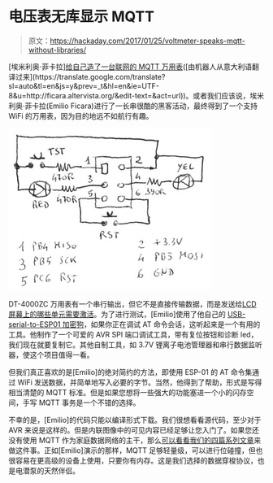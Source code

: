 # 电压表无库显示 MQTT

> 原文：<https://hackaday.com/2017/01/25/voltmeter-speaks-mqtt-without-libraries/>

[埃米利奥·菲卡拉][给自己造了一台联网的 MQTT 万用表]([http://ficara.altervista.org/](http://ficara.altervista.org/))([由机器人从意大利语翻译过来](https://translate.google.com/translate?sl=auto&tl=en&js=y&prev=_t&hl=en&ie=UTF-8&u=http://ficara.altervista.org/&edit-text=&act=url))。或者我们应该说，埃米利奥·菲卡拉(Emilio Ficara)进行了一长串很酷的黑客活动，最终得到了一个支持 WiFi 的万用表，因为目的地远不如航行有趣。

[![debugtool-sch](img/5a587da444ff1b0f816f25a20b22204b.png)](https://hackaday.com/wp-content/uploads/2017/01/debugtool-sch.jpg)

DT-4000ZC 万用表有一个串行输出，但它不是直接传输数据，而是发送给[LCD 屏幕上的哪些单元需要激活](http://hackaday.com/2013/08/26/logging-two-multimeters-at-nearly-the-same-time/)。为了进行测试，[Emilio]使用了他自己的 [USB-serial-to-ESP01 加密狗](http://ficara.altervista.org/?p=3041)，如果你正在调试 AT 命令会话，这听起来是一个有用的工具。他制作了一个可爱的 AVR SPI 端口调试工具，带有复位按钮和诊断 led，我们现在就要复制它。其他自制工具，如 3.7V 锂离子电池管理器和串行数据监听器，使这个项目值得一看。

但我们真正喜欢的是[Emilio]的绝对简约的方法，即使用 ESP-01 的 AT 命令集通过 WiFi 发送数据，并简单地写入必要的字节。当然，他得到了帮助，形式是写得相当清楚的 MQTT 标准。但是如果您想将一些强大的功能塞进一个小的闪存空间，手写 MQTT 事务是一个不错的选择。

不幸的是，[Emilio]的代码只能以编译形式下载。我们很想看看源代码，至少对于 AVR 来说是这样的。但是内联图像中的可见内容已经足够让您入门了。如果您还没有使用 MQTT 作为家庭数据网络的主干，那么[可以看看我们的四篇系列文章](http://hackaday.com/2016/05/09/minimal-mqtt-building-a-broker/)来做这件事。正如[Emilio]演示的那样，MQTT 足够轻量级，可以进行位碰撞，但也很容易在更高级的设备上使用，只要你有内存。这是我们选择的数据穿梭协议，也是电潜泵的天然伴侣。